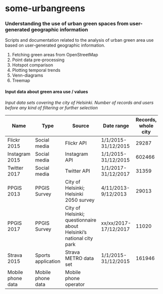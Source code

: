 # some-urbangreens

### Understanding the use of urban green spaces from user-generated geographic information
Scripts and documentation related to the analysis of urban green area use based on user-generated geographic information.

1. Fetching green areas from OpenStreetMap
2. Point data pre-processing
3. Hotspot comparison
4. Plotting temporal trends
5. Venn-diagrams
6. Treemap


#### Input data about green area use / values

*Input data sets covering the city of Helsinki. Number of records and users before any kind of filtering or further selection*


|    Name                 |    Type                  |    Source                                                                   |    Date range                    |    Records, whole city    |    Users, whole city    |
|-------------------------|--------------------------|-----------------------------------------------------------------------------|----------------------------------|---------------------------|-------------------------|
|    Flickr 2015          |    Social media          |    Flickr API                                                               |    1/1/2015-31/12/2015           |    29287                  |    902                  |
|    Instagram 2015       |    Social media          |    Instagram API                                                            |    1/1/2015-31/12/2015           |    602466                 |    113754               |
|    Twitter 2017         |    Social media          |    Twitter API                                                              |    1/1/2017-31/12/2017           |    31359                  |    5386                 |
|    PPGIS 2013           |    PPGIS Survey          |    City of Helsinki;    Helsinki 2050 survey                                |    4/11/2013-9/12/2013           |    29013                  |    2610                 |
|    PPGIS 2017           |    PPGIS Survey          |    City of Helsinki; questionnaire about Helsinki’s   national city park    |         xx/xx/2017-17/12/2017    |    11020                  |    1385                 |
|    Strava 2015          |    Sports application    |    Strava METRO data set                                                    |    1/1/2015-31/12/2015           |    161946                 |    4044                 |
|    Mobile phone data    |    Mobile phone data     |    Mobile phone operator                                                    |                                  |                           |                         |
